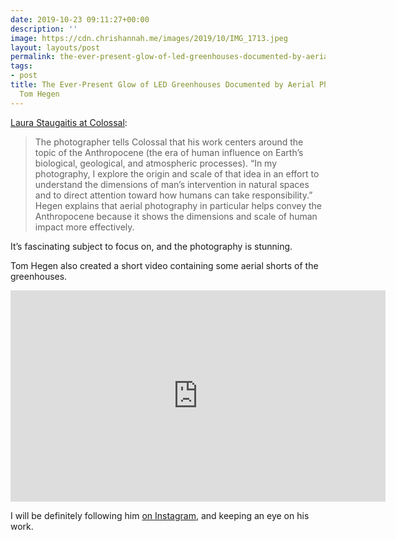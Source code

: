 ```yaml
---
date: 2019-10-23 09:11:27+00:00
description: ''
image: https://cdn.chrishannah.me/images/2019/10/IMG_1713.jpeg
layout: layouts/post
permalink: the-ever-present-glow-of-led-greenhouses-documented-by-aerial-photographer-tom-hegen/
tags:
- post
title: The Ever-Present Glow of LED Greenhouses Documented by Aerial Photographer
  Tom Hegen
---
```


<p><a href="https://www.thisiscolossal.com/2019/10/greenhouse-series/">Laura Staugaitis at Colossal</a>:</p>
<blockquote><p>
  The photographer tells Colossal that his work centers around the topic of the Anthropocene (the era of human influence on Earth’s biological, geological, and atmospheric processes). “In my photography, I explore the origin and scale of that idea in an effort to understand the dimensions of man’s intervention in natural spaces and to direct attention toward how humans can take responsibility.” Hegen explains that aerial photography in particular helps convey the Anthropocene because it shows the dimensions and scale of human impact more effectively.</p></blockquote>
<p>It&#8217;s fascinating subject to focus on, and the photography is stunning.</p>
<p>Tom Hegen also created a short video containing some aerial shorts of the greenhouses.</p>
<div class="embed-vimeo" style="text-align: center;"><iframe src="https://player.vimeo.com/video/366571811" width="600" height="338" frameborder="0" webkitallowfullscreen mozallowfullscreen allowfullscreen></iframe></div>
<p>I will be definitely following him <a href="https://www.instagram.com/tomhegen.de/">on Instagram</a>, and keeping an eye on his work.</p>